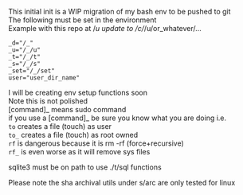 This initial init is a WIP migration of my bash env to be pushed to git  
The following must be set in the environment  
Example with this repo at /_u update to /c/_/u/or_whatever/...

```
_d="/_"
_u="/_/u"
_t="/_/t"
_s="/_/s"
_set="/_/set"
user="user_dir_name"
```

I will be creating env setup functions soon  
Note this is not polished  
[command]_ means sudo command  
if you use a [command]_ be sure you know what you are doing i.e.  
`to` creates a file (touch) as user  
`to_` creates a file (touch) as root owned  
`rf` is dangerous because it is rm -rf (force+recursive)  
`rf_` is even worse as it will remove sys files

sqlite3 must be on path to use ./t/sql functions

Please note the sha archival utils under s/arc are only tested for linux
